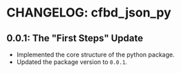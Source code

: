 # CHANGELOG: cfbd_json_py

## 0.0.1: The "First Steps" Update

- Implemented the core structure of the python package.
- Updated the package version to `0.0.1`.
